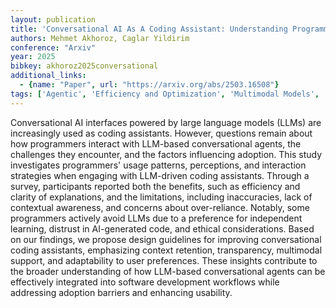```yaml
---
layout: publication
title: 'Conversational AI As A Coding Assistant: Understanding Programmers'' Interactions With And Expectations From Large Language Models For Coding'
authors: Mehmet Akhoroz, Caglar Yildirim
conference: "Arxiv"
year: 2025
bibkey: akhoroz2025conversational
additional_links:
  - {name: "Paper", url: "https://arxiv.org/abs/2503.16508"}
tags: ['Agentic', 'Efficiency and Optimization', 'Multimodal Models', 'Survey Paper', 'Reinforcement Learning', 'Ethics and Bias', 'Interpretability', 'Interpretability and Explainability']
---
```

Conversational AI interfaces powered by large language models (LLMs) are
increasingly used as coding assistants. However, questions remain about how
programmers interact with LLM-based conversational agents, the challenges they
encounter, and the factors influencing adoption. This study investigates
programmers' usage patterns, perceptions, and interaction strategies when
engaging with LLM-driven coding assistants. Through a survey, participants
reported both the benefits, such as efficiency and clarity of explanations, and
the limitations, including inaccuracies, lack of contextual awareness, and
concerns about over-reliance. Notably, some programmers actively avoid LLMs due
to a preference for independent learning, distrust in AI-generated code, and
ethical considerations. Based on our findings, we propose design guidelines for
improving conversational coding assistants, emphasizing context retention,
transparency, multimodal support, and adaptability to user preferences. These
insights contribute to the broader understanding of how LLM-based
conversational agents can be effectively integrated into software development
workflows while addressing adoption barriers and enhancing usability.
